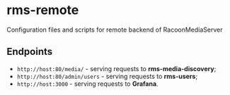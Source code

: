 # rms-remote

Configuration files and scripts for remote backend of RacoonMediaServer

## Endpoints

* `http://host:80/media/` - serving requests to **rms-media-discovery**;
* `http://host:80/admin/users` - serving requests to **rms-users**;
* `http://host:3000` - serving requests to **Grafana**.


